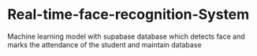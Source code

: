 # Real-time-face-recognition-System
Machine learning model with supabase database which detects face and marks the attendance of the student and maintain database
